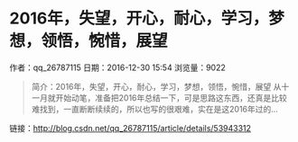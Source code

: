 # 2016年，失望，开心，耐心，学习，梦想，领悟，惋惜，展望
作者：qq_26787115
日期：2016-12-30 15:54
浏览量：9022
> 简介：2016年，失望，开心，耐心，学习，梦想，领悟，惋惜，展望
  从十一月就开始动笔，准备把2016年总结一下，可是思路这东西，还真是比较难找到，一直断断续续的，所以也写的很艰难，实在是这2016年过的...

 链接：http://blog.csdn.net/qq_26787115/article/details/53943312
